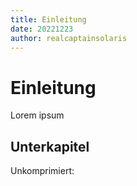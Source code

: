 ```yaml
---
title: Einleitung 
date: 20221223
author: realcaptainsolaris 
---
```


# Einleitung 

Lorem ipsum 

## Unterkapitel 

Unkomprimiert:

